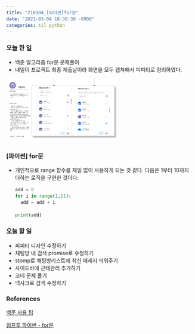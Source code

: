 ```yaml
---
title: "210304_[파이썬]for문"
date: "2021-03-04 18:30:30 -0900"
categories: til python
---
```


### 오늘 한 일

- 백준 알고리즘 for문 문제풀이
- 내일이 프로젝트 최종 제출날이라 화면을 모두 캡쳐해서 피피티로 정리하였다.

<img src="../../img/image-20210304183050511.png" style="width : 60%;">



### [파이썬] for문

- 개인적으로 range 함수를 제일 많이 사용하게 되는 것 같다. 다음은 1부터 10까지 더하는 로직을 구현한 것이다.

  ```python
  add = 0
  for i in range(1,11):
  	add = add + i
  
  print(add)
  ```

  



### 오늘 할 일

- 피피티 디자인 수정하기
- 채팅방 내 검색 promise로 수정하기
- stomp로 채팅방리스트에 최신 메세지 띄워주기
- 사이드바에 근태관리 추가하기
- 코테 문제 풀기
- 넥사크로 검색 수정하기



### References

[백준 사용 팁](https://www.acmicpc.net/blog/view/55)

[점프투 파이썬 - for문](https://wikidocs.net/22)